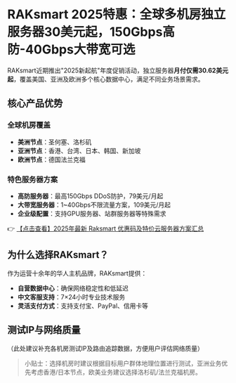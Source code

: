# RAKsmart 2025特惠：全球多机房独立服务器30美元起，150Gbps高防-40Gbps大带宽可选

RAKsmart近期推出"2025新起航"年度促销活动，独立服务器**月付仅需30.62美元起**，覆盖美国、亚洲及欧洲多个核心数据中心，满足不同业务场景需求。

## 核心产品优势

### 全球机房覆盖
- **美洲节点**：圣何塞、洛杉矶
- **亚洲节点**：香港、台湾、日本、韩国、新加坡
- **欧洲节点**：德国法兰克福

### 特色服务器方案
- **高防服务器**：最高150Gbps DDoS防护，79美元/月起
- **大带宽服务器**：1~40Gbps不限流量方案，109美元/月起
- **企业级配置**：支持GPU服务器、站群服务器等特殊需求

👉 [【点击查看】2025年最新 Raksmart 优惠码及特价云服务器方案汇总](https://bit.ly/raksmart)

## 为什么选择RAKsmart？
作为运营十余年的华人主机品牌，RAKsmart提供：
- **自营数据中心**：确保网络稳定性和低延迟
- **中文客服支持**：7×24小时专业技术服务
- **灵活支付方式**：支持支付宝、PayPal、信用卡等

## 测试IP与网络质量
（此处建议补充各机房测试IP及路由追踪数据，方便用户评估网络质量）

> 小贴士：选择机房时建议根据目标用户群体地理位置进行测试，亚洲业务优先考虑香港/日本节点，欧美业务建议选择洛杉矶/法兰克福机房。